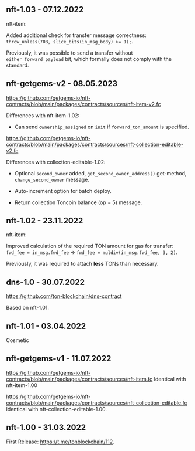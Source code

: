 ## nft-1.03 - 07.12.2022

nft-item:

Added additional check for transfer message correctness: `throw_unless(708, slice_bits(in_msg_body) >= 1);`.

Previously, it was possible to send a transfer without `either_forward_payload` bit, which formally does not comply with the standard.

## nft-getgems-v2 - 08.05.2023

https://github.com/getgems-io/nft-contracts/blob/main/packages/contracts/sources/nft-item-v2.fc

Differences with nft-item-1.02:

* Can send `ownership_assigned` on `init` if `forward_ton_amount` is specified.

https://github.com/getgems-io/nft-contracts/blob/main/packages/contracts/sources/nft-collection-editable-v2.fc

Differences with collection-editable-1.02:

* Optional `second_owner` added, `get_second_owner_address()` get-method, `change_second_owner` message.

* Auto-increment option for batch deploy.

* Return collection Toncoin balance (op = 5) message.

## nft-1.02 - 23.11.2022

nft-item:

Improved calculation of the required TON amount for gas for transfer: `fwd_fee = in_msg.fwd_fee` -> `fwd_fee = muldiv(in_msg.fwd_fee, 3, 2)`.

Previously, it was required to attach **less** TONs than necessary.

## dns-1.0 - 30.07.2022

https://github.com/ton-blockchain/dns-contract

Based on nft-1.01.

## nft-1.01 - 03.04.2022

Cosmetic

## nft-getgems-v1 - 11.07.2022

https://github.com/getgems-io/nft-contracts/blob/main/packages/contracts/sources/nft-item.fc
Identical with nft-item-1.00

https://github.com/getgems-io/nft-contracts/blob/main/packages/contracts/sources/nft-collection-editable.fc
Identical with nft-collection-editable-1.00.

## nft-1.00 - 31.03.2022

First Release: https://t.me/tonblockchain/112.

